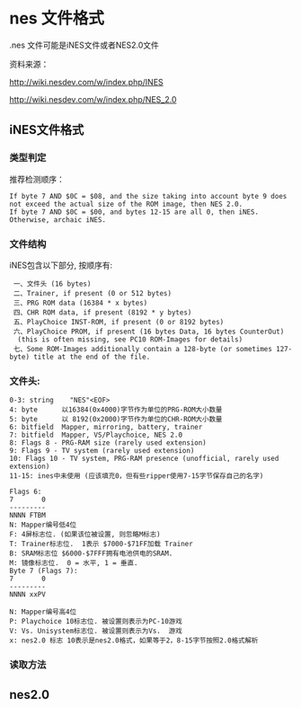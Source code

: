 # nes 文件格式

.nes 文件可能是iNES文件或者NES2.0文件

资料来源：

http://wiki.nesdev.com/w/index.php/INES

http://wiki.nesdev.com/w/index.php/NES_2.0



## iNES文件格式

### 类型判定

推荐检测顺序：

    If byte 7 AND $0C = $08, and the size taking into account byte 9 does not exceed the actual size of the ROM image, then NES 2.0.
    If byte 7 AND $0C = $00, and bytes 12-15 are all 0, then iNES.
    Otherwise, archaic iNES.

### 文件结构

iNES包含以下部分, 按顺序有:
    
     一、文件头 (16 bytes)
     二、Trainer, if present (0 or 512 bytes)
     三、PRG ROM data (16384 * x bytes)
     四、CHR ROM data, if present (8192 * y bytes)
     五、PlayChoice INST-ROM, if present (0 or 8192 bytes)
     六、PlayChoice PROM, if present (16 bytes Data, 16 bytes CounterOut)
      (this is often missing, see PC10 ROM-Images for details)
     七、Some ROM-Images additionally contain a 128-byte (or sometimes 127-byte) title at the end of the file.

### 文件头:


    0-3: string    "NES"<EOF>
    4: byte      以16384(0x4000)字节作为单位的PRG-ROM大小数量
    5: byte      以 8192(0x2000)字节作为单位的CHR-ROM大小数量
    6: bitfield  Mapper, mirroring, battery, trainer
    7: bitfield  Mapper, VS/Playchoice, NES 2.0
    8: Flags 8 - PRG-RAM size (rarely used extension)
    9: Flags 9 - TV system (rarely used extension)
    10: Flags 10 - TV system, PRG-RAM presence (unofficial, rarely used extension)
    11-15: ines中未使用 (应该填充0，但有些ripper使用7-15字节保存自己的名字)
   
    Flags 6:
    7       0
    ---------
    NNNN FTBM
    N: Mapper编号低4位
    F: 4屏标志位. (如果该位被设置, 则忽略M标志)
    T: Trainer标志位.  1表示 $7000-$71FF加载 Trainer
    B: SRAM标志位 $6000-$7FFF拥有电池供电的SRAM.
    M: 镜像标志位.  0 = 水平, 1 = 垂直.
    Byte 7 (Flags 7):
    7       0
    ---------
    NNNN xxPV
     
    N: Mapper编号高4位
    P: Playchoice 10标志位. 被设置则表示为PC-10游戏
    V: Vs. Unisystem标志位. 被设置则表示为Vs.  游戏
    x: nes2.0 标志 10表示是nes2.0格式，如果等于2，8-15字节按照2.0格式解析

### 读取方法
    
## nes2.0